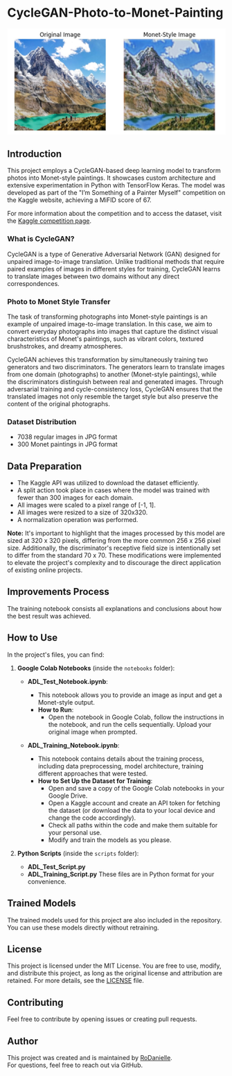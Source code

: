 # CycleGAN-Photo-to-Monet-Painting

![Example Monet Painting](images/monet_example.jpg)

## Introduction
This project employs a CycleGAN-based deep learning model to transform photos into Monet-style paintings. It showcases custom architecture and extensive experimentation in Python with TensorFlow Keras. The model was developed as part of the "I’m Something of a Painter Myself" competition on the Kaggle website, achieving a MiFID score of 67.

For more information about the competition and to access the dataset, visit the [Kaggle competition page](https://www.kaggle.com/competitions/gan-getting-started/overview).


### What is CycleGAN?
CycleGAN is a type of Generative Adversarial Network (GAN) designed for unpaired image-to-image translation. Unlike traditional methods that require paired examples of images in different styles for training, CycleGAN learns to translate images between two domains without any direct correspondences.

### Photo to Monet Style Transfer
The task of transforming photographs into Monet-style paintings is an example of unpaired image-to-image translation. In this case, we aim to convert everyday photographs into images that capture the distinct visual characteristics of Monet's paintings, such as vibrant colors, textured brushstrokes, and dreamy atmospheres.

CycleGAN achieves this transformation by simultaneously training two generators and two discriminators. The generators learn to translate images from one domain (photographs) to another (Monet-style paintings), while the discriminators distinguish between real and generated images. Through adversarial training and cycle-consistency loss, CycleGAN ensures that the translated images not only resemble the target style but also preserve the content of the original photographs.

### Dataset Distribution
* 7038 regular images in JPG format
* 300 Monet paintings in JPG format
  
## Data Preparation
- The Kaggle API was utilized to download the dataset efficiently.
- A split action took place in cases where the model was trained with fewer than 300 images for each domain.
- All images were scaled to a pixel range of [-1, 1].
- All images were resized to a size of 320x320.
- A normalization operation was performed.
  
**Note:** It's important to highlight that the images processed by this model are sized at 320 x 320 pixels, differing from the more common 256 x 256 pixel size. Additionally, the discriminator's receptive field size is intentionally set to differ from the standard 70 x 70. These modifications were implemented to elevate the project's complexity and to discourage the direct application of existing online projects.

## Improvements Process
The training notebook consists all explanations and conclusions about how the best result was achieved.

## How to Use
In the project's files, you can find:
1. **Google Colab Notebooks** (inside the `notebooks` folder):
    - **ADL_Test_Notebook.ipynb**: 
      - This notebook allows you to provide an image as input and get a Monet-style output.
      - **How to Run**:
          - Open the notebook in Google Colab, follow the instructions in the notebook, and run the cells sequentially. 
            Upload your original image when prompted.
      
    - **ADL_Training_Notebook.ipynb**:
      - This notebook contains details about the training process, including data preprocessing, model architecture, training different approaches that were tested.
      - **How to Set Up the Dataset for Training**:
         - Open and save a copy of the Google Colab notebooks in your Google Drive.
         - Open a Kaggle account and create an API token for fetching the dataset (or download the data to your local device and change the code accordingly).
         - Check all paths within the code and make them suitable for your personal use.
         - Modify and train the models as you please.

2. **Python Scripts** (inside the `scripts` folder):
   - **ADL_Test_Script.py**
   - **ADL_Training_Script.py**
   These files are in Python format for your convenience.  

## Trained Models
The trained models used for this project are also included in the repository. You can use these models directly without retraining.

## License
This project is licensed under the MIT License. You are free to use, modify, and distribute this project, as long as the original license and attribution are retained. For more details, see the [LICENSE](LICENSE) file.

## Contributing
Feel free to contribute by opening issues or creating pull requests.

## Author
This project was created and is maintained by [RoDanielle](https://github.com/RoDanielle).  
For questions, feel free to reach out via GitHub.
